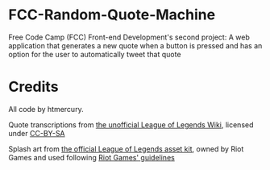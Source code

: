 # FCC-Random-Quote-Machine
Free Code Camp (FCC) Front-end Development's second project: A web application that generates a new quote when a button is pressed and has an option for the user to automatically tweet that quote
# Credits

All code by htmercury.

Quote transcriptions from [the unofficial League of Legends Wiki](http://leagueoflegends.wikia.com/wiki/League_of_Legends_Wiki), licensed under [CC-BY-SA](http://creativecommons.org/licenses/by-sa/3.0/)

Splash art from [the official League of Legends asset kit](https://www.riotgames.com/asset-kit/league-of-legends), owned by Riot Games and used following [Riot Games' guidelines](http://www.riotgames.com/legal-jibber-jabber)

